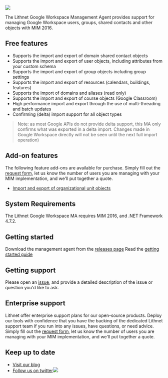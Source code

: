 ![](https://lithnet.github.io/images/logo-ex-small.png)

The Lithnet Google Workspace Management Agent provides support for managing Google Workspace users, groups, shared contacts and other objects with MIM 2016.

## Free features
* Supports the import and export of domain shared contact objects
* Supports the import and export of user objects, including attributes from your custom schema
* Supports the import and export of group objects including group settings
* Supports the import and export of resources (calendars, buildings, features)
* Supports the import of domains and aliases (read only)
* Supports the import and export of course objects (Google Classroom)
* High performance import and export through the use of multi-threading and batch updates
* Confirming (delta) import support for all object types

> Note: as most Google APIs do not provide delta support, this MA only confirms what was exported in a delta import. Changes made in Google Workspace directly will not be seen until the next full import operation)

## Add-on features
The following feature add-ons are available for purchase. Simply fill out the [request form](https://lithnet.io/products/mim), let us know the number of users you are managing with your MIM implementation, and we'll put together a quote.
* [Import and export of organizational unit objects](https://github.com/lithnet/googleapps-managementagent/wiki/Managing-organizational-units)

## System Requirements
The Lithnet Google Workspace MA requires MIM 2016, and .NET Framework 4.7.2.

## Getting started
Download the management agent from the [releases page](https://github.com/lithnet/googleapps-managementagent/releases)
Read the [getting started guide](https://github.com/lithnet/googleapps-managementagent/wiki)

## Getting support
Please open an [issue](https://github.com/lithnet/googleapps-managementagent/issues), and provide a detailed description of the issue or question you'd like to ask.

## Enterprise support
Lithnet offer enterprise support plans for our open-source products. Deploy our tools with confidence that you have the backing of the dedicated Lithnet support team if you run into any issues, have questions, or need advice. Simply fill out the [request form](https://lithnet.io/products/mim), let us know the number of users you are managing with your MIM implementation, and we'll put together a quote.

## Keep up to date
* [Visit our blog](http://blog.lithnet.io)
* [Follow us on twitter](https://twitter.com/lithnet_io)![](http://twitter.com/favicon.ico)
